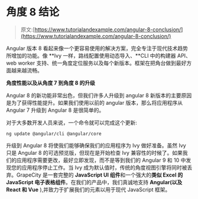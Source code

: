 # 角度 8 结论

> 原文:[https://www.tutorialandexample.com/angular-8-conclusion/](https://www.tutorialandexample.com/angular-8-conclusion/)

Angular 版本 8 看起来像一个更容易使用的解决方案，完全专注于现代技术趋势所增加的功能。像 **Ivy 一样，路线配置使用动态导入、**CLI 中的构建器 API、web worker 支持、统一角度定位服务以及每个新版本。框架在把角台做到最好方面越来越流畅。

**角度性能以及从角度 7 到角度 8 的升级**

Angular 8 的新功能非常出色，但我们许多人升级到 angular 8 新版本的主要原因是为了获得性能提升。如果我们使用以前的 angular 版本，那么将应用程序从 Angular 7 升级到 Angular 8 是很简单的。

对于大多数开发人员来说，一个命令就可以完成这个更新:

```
ng update @angular/cli @angular/core  
```

升级到 Angular 8 将使我们能够确保我们的应用程序为 Ivy 做好准备。虽然 Ivy 只是 Angular 8 的可选预览版，但现在是开始检查 Ivy 兼容性的时候了。如果我们的应用程序需要更改，最好立即发现，而不是等到我们的 Angular 9 和 10 中发现您的应用程序停止工作。当 Ivy 成为默认值时，传统的角度视图引擎将同时被丢弃。GrapeCity 是一套完整的 **JavaScript UI 组件**和一个强大的**类似 Excel 的 JavaScript 电子表格组件**。在我们的产品中，我们真诚地支持 **Angular(以及 React 和 Vue** ),并致力于扩展我们的元素以用于现代 JavaScript 框架。